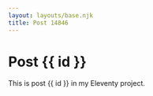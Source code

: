 ```yaml
---
layout: layouts/base.njk
title: Post 14846
---
```


# Post {{ id }}

This is post {{ id }} in my Eleventy project.
